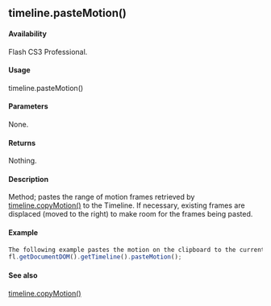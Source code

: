 ## timeline.pasteMotion()

#### Availability

Flash CS3 Professional.

#### Usage

timeline.pasteMotion()

#### Parameters

None.

#### Returns

Nothing.

#### Description

Method; pastes the range of motion frames retrieved by [timeline.copyMotion()](#!AdobeDocs/developers-animatesdk-docs/test/Timeline_object/timelin8.md) to the Timeline. If necessary, existing frames are displaced (moved to the right) to make room for the frames being pasted.

#### Example

```javascript
The following example pastes the motion on the clipboard to the currently selected frame or playhead location, displacing that frame to the right of the pasted frames:
fl.getDocumentDOM().getTimeline().pasteMotion();

```
#### See also

[timeline.copyMotion()](#!AdobeDocs/developers-animatesdk-docs/test/Timeline_object/timelin8.md)
